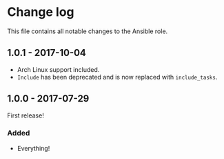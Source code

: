 # Change log

This file contains all notable changes to the Ansible role.
## 1.0.1 - 2017-10-04
- Arch Linux support included.
- `Include` has been deprecated and is now replaced with `include_tasks`.

## 1.0.0 - 2017-07-29

First release!

### Added
- Everything!
